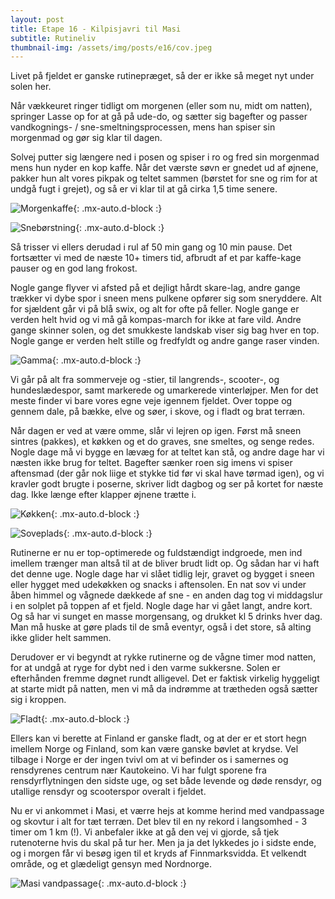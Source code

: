 ```yaml
---
layout: post
title: Etape 16 - Kilpisjavri til Masi
subtitle: Rutineliv
thumbnail-img: /assets/img/posts/e16/cov.jpeg
---
```


Livet på fjeldet er ganske rutinepræget, så der er ikke så meget nyt under solen her. 

Når vækkeuret ringer tidligt om morgenen (eller som nu, midt om natten), springer Lasse op for at gå på ude-do, og sætter sig bagefter og passer vandkognings- / sne-smeltningsprocessen, mens han spiser sin morgenmad og gør sig klar til dagen. 

Solvej putter sig længere ned i posen og spiser i ro og fred sin morgenmad mens hun nyder en kop kaffe. Når det værste søvn er gnedet ud af øjnene, pakker hun alt vores pikpak og teltet sammen (børstet for sne og rim for at undgå fugt i grejet), og så er vi klar til at gå cirka 1,5 time senere.

![Morgenkaffe](/assets/img/posts/e16/1.jpeg){: .mx-auto.d-block :}

![Snebørstning](/assets/img/posts/e16/2.jpeg){: .mx-auto.d-block :}

Så trisser vi ellers derudad i rul af 50 min gang og 10 min pause. Det fortsætter vi med de næste 10+ timers tid, afbrudt af et par kaffe-kage pauser og en god lang frokost. 

Nogle gange flyver vi afsted på et dejligt hårdt skare-lag, andre gange trækker vi dybe spor i sneen mens pulkene opfører sig som sneryddere. Alt for sjældent går vi på blå swix, og alt for ofte på feller. Nogle gange er verden helt hvid og vi må gå kompas-march for ikke at fare vild. Andre gange skinner solen, og det smukkeste landskab viser sig bag hver en top. Nogle gange er verden helt stille og fredfyldt og andre gange raser vinden.

![Gamma](/assets/img/posts/e16/6.jpeg){: .mx-auto.d-block :}


Vi går på alt fra sommerveje og -stier, til langrends-, scooter-, og hundeslædespor, samt markerede og umarkerede vinterløjper. Men for det meste finder vi bare vores egne veje igennem fjeldet. Over toppe og gennem dale, på bække, elve og søer, i skove, og i fladt og brat terræn.

Når dagen er ved at være omme, slår vi lejren op igen. Først må sneen sintres (pakkes), et køkken og et do graves, sne smeltes, og senge redes. Nogle dage må vi bygge en lævæg for at teltet kan stå, og andre dage har vi næsten ikke brug for teltet. Bagefter sænker roen sig imens vi spiser aftensmad (der går nok liige et stykke tid før vi skal have tørmad igen), og vi kravler godt brugte i poserne, skriver lidt dagbog og ser på kortet for næste dag. Ikke længe efter klapper øjnene trætte i. 

![Køkken](/assets/img/posts/e16/3.jpeg){: .mx-auto.d-block :}

![Soveplads](/assets/img/posts/e16/cov.jpeg){: .mx-auto.d-block :}

Rutinerne er nu er top-optimerede og fuldstændigt indgroede, men ind imellem trænger man altså til at de bliver brudt lidt op. Og sådan har vi haft det denne uge. Nogle dage har vi slået tidlig lejr, gravet og bygget i sneen eller hygget med udekøkken og snacks i aftensolen. En nat sov vi under åben himmel og vågnede dækkede af sne - en anden dag tog vi middagslur i en solplet på toppen af et fjeld. Nogle dage har vi gået langt, andre kort. Og så har vi sunget en masse morgensang, og drukket kl 5 drinks hver dag. Man må huske at gøre plads til de små eventyr, også i det store, så alting ikke glider helt sammen. 

Derudover er vi begyndt at rykke rutinerne og de vågne timer mod natten, for at undgå at ryge for dybt ned i den varme sukkersne. Solen er efterhånden fremme døgnet rundt alligevel. Det er faktisk virkelig hyggeligt at starte midt på natten, men vi må da indrømme at trætheden også sætter sig i kroppen. 

![Fladt](/assets/img/posts/e16/7.jpg){: .mx-auto.d-block :}

Ellers kan vi berette at Finland er ganske fladt, og at der er et stort hegn imellem Norge og Finland, som kan være ganske bøvlet at krydse. Vel tilbage i Norge er der ingen tvivl om at vi befinder os i samernes og rensdyrenes centrum nær Kautokeino. Vi har fulgt sporene fra rensdyrflytningen den sidste uge, og set både levende og døde rensdyr, og utallige rensdyr og scooterspor overalt i fjeldet. 


Nu er vi ankommet i Masi, et værre hejs at komme herind med vandpassage og skovtur i alt for tæt terræn. Det blev til en ny rekord i langsomhed - 3 timer om 1 km (!). Vi anbefaler ikke at gå den vej vi gjorde, så tjek rutenoterne hvis du skal på tur her. Men ja ja det lykkedes jo i sidste ende, og i morgen får vi besøg igen til et kryds af Finnmarksvidda. Et velkendt område, og et glædeligt gensyn med Nordnorge.  


![Masi vandpassage](/assets/img/posts/e16/4.jpeg){: .mx-auto.d-block :}
